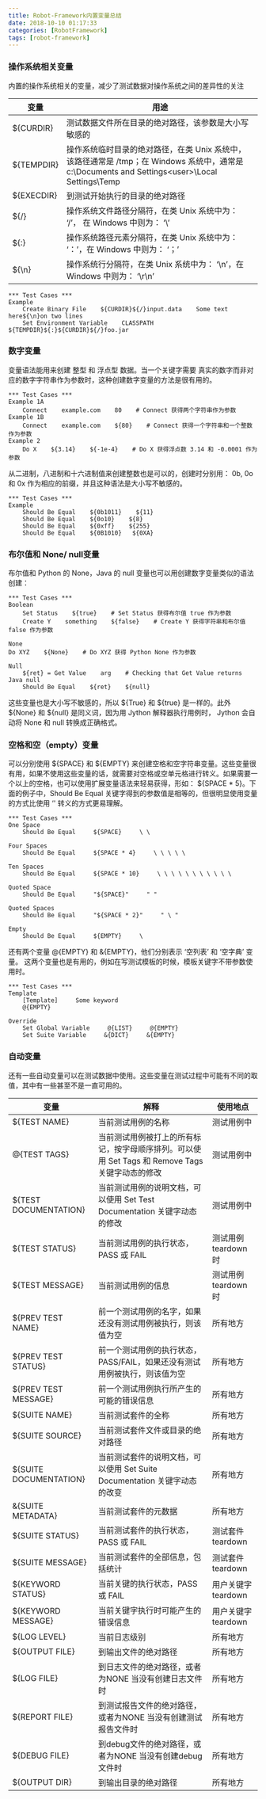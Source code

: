 ```yaml
---
title: Robot-Framework内置变量总结
date: 2018-10-10 01:17:33
categories: [RobotFramework]
tags: [robot-framework]
---
```


### 操作系统相关变量
内置的操作系统相关的变量，减少了测试数据对操作系统之间的差异性的关注

  <!--more-->

| 变量       | 用途                                                                                                                                            |
| ---------- | ----------------------------------------------------------------------------------------------------------------------------------------------- |
| ${CURDIR}  | 测试数据文件所在目录的绝对路径，该参数是大小写敏感的                                                                                            |
| ${TEMPDIR} | 操作系统临时目录的绝对路径，在类 Unix 系统中，该路径通常是 /tmp；在 Windows 系统中，通常是 c:\Documents and Settings\<user>\Local Settings\Temp |
| ${EXECDIR} | 到测试开始执行的目录的绝对路径                                                                                                                  |
| ${/}       | 操作系统文件路径分隔符，在类 Unix 系统中为： ‘/’， 在 Windows 中则为： ‘\’                                                                  |
| ${:}       | 操作系统路径元素分隔符，在类 Unix 系统中为： ‘：’，在 Windows 中则为： ‘；’                                                                 |
| ${\n}      | 操作系统行分隔符，在类 Unix 系统中为： ‘\n’，在 Windows 中则为： ‘\r\n’                                                                     |

```robot
*** Test Cases ***
Example
    Create Binary File    ${CURDIR}${/}input.data    Some text here${\n}on two lines
    Set Environment Variable    CLASSPATH    ${TEMPDIR}${:}${CURDIR}${/}foo.jar
```

### 数字变量
变量语法能用来创建 整型 和 浮点型 数据。当一个关键字需要 真实的数字而非对应的数字字符串作为参数时，这种创建数字变量的方法是很有用的。

```robot
*** Test Cases ***
Example 1A
    Connect    example.com    80    # Connect 获得两个字符串作为参数
Example 1B
    Connect    example.com    ${80}    # Connect 获得一个字符串和一个整数作为参数
Example 2
    Do X    ${3.14}    ${‐1e‐4}    # Do X 获得浮点数 3.14 和 ‐0.0001 作为参数
```

从二进制，八进制和十六进制值来创建整数也是可以的，创建时分别用： 0b, 0o 和 0x 作为相应的前缀，并且这种语法是大小写不敏感的。

```robot
*** Test Cases ***
Example
    Should Be Equal    ${0b1011}    ${11}
    Should Be Equal    ${0o10}    ${8}
    Should Be Equal    ${0xff}    ${255}
    Should Be Equal    ${0B1010}   ${0XA}
```

### 布尔值和 None/ null变量
布尔值和 Python 的 None，Java 的 null 变量也可以用创建数字变量类似的语法创建：

```robot
*** Test Cases ***
Boolean
    Set Status    ${true}    # Set Status 获得布尔值 true 作为参数
    Create Y    something    ${false}    # Create Y 获得字符串和布尔值 false 作为参数

None
Do XYZ    ${None}    # Do XYZ 获得 Python None 作为参数

Null
    ${ret} = Get Value    arg    # Checking that Get Value returns Java null
    Should Be Equal    ${ret}    ${null}
```

这些变量也是大小写不敏感的，所以 ${True} 和 ${true} 是一样的。此外 ${None} 和 ${null} 是同义词，因为用 Jython 解释器执行用例时， Jython 会自动将 None 和 null 转换成正确格式。

### 空格和空（empty）变量
可以分别使用 ${SPACE} 和 ${EMPTY} 来创建空格和空字符串变量。这些变量很有用，如果不使用这些变量的话，就需要对空格或空单元格进行转义。如果需要一个以上的空格，也可以使用扩展变量语法来轻易获得，形如： ${SPACE * 5}。下面的例子中，Should Be Equal 关键字得到的参数值是相等的，但很明显使用变量的方式比使用 ‘\' 转义的方式更易理解。

```robot
*** Test Cases ***
One Space
    Should Be Equal     ${SPACE}     \ \
 
Four Spaces
    Should Be Equal     ${SPACE * 4}     \ \ \ \ \
 
Ten Spaces
    Should Be Equal     ${SPACE * 10}     \ \ \ \ \ \ \ \ \ \ \
 
Quoted Space
    Should Be Equal     "${SPACE}"     " "
 
Quoted Spaces
    Should Be Equal     "${SPACE * 2}"     " \ "
 
Empty
    Should Be Equal     ${EMPTY}     \
```

还有两个变量 @{EMPTY} 和 &{EMPTY}，他们分别表示 ‘空列表’ 和 ‘空字典’ 变量。 这两个变量也是有用的，例如在写测试模板的时候，模板关键字不带参数使用时。

```robot
*** Test Cases ***
Template
    [Template]     Some keyword
    @{EMPTY}
 
Override
    Set Global Variable     @{LIST}     @{EMPTY}
    Set Suite Variable     &{DICT}     &{EMPTY}
```

### 自动变量
还有一些自动变量可以在测试数据中使用。这些变量在测试过程中可能有不同的取值，其中有一些甚至不是一直可用的。

| 变量                   | 解释                                                                                            | 使用地点            |
| ---------------------- | ----------------------------------------------------------------------------------------------- | ------------------- |
| ${TEST NAME}           | 当前测试用例的名称                                                                              | 测试用例中          |
| @{TEST TAGS}           | 当前测试用例被打上的所有标记，按字母顺序排列。可以使用 Set Tags 和 Remove Tags 关键字动态的修改 | 测试用例中          |
| ${TEST DOCUMENTATION}  | 当前测试用例的说明文档，可以使用 Set Test Documentation 关键字动态的修改                        | 测试用例中          |
| ${TEST STATUS}         | 当前测试用例的执行状态，PASS 或 FAIL                                                            | 测试用例 teardown时 |
| ${TEST MESSAGE}        | 当前测试用例的信息                                                                              | 测试用例 teardown时 |
| ${PREV TEST NAME}      | 前一个测试用例的名字，如果还没有测试用例被执行，则该值为空                                      | 所有地方            |
| ${PREV TEST STATUS}    | 前一个测试用例的执行状态，PASS/FAIL，如果还没有测试用例被执行，则该值为空                       | 所有地方            |
| ${PREV TEST MESSAGE}   | 前一个测试用例执行所产生的可能的错误信息                                                        | 所有地方            |
| ${SUITE NAME}          | 当前测试套件的全称                                                                              | 所有地方            |
| ${SUITE SOURCE}        | 当前测试套件文件或目录的绝对路径                                                                | 所有地方            |
| ${SUITE DOCUMENTATION} | 当前测试套件的说明文档，可以使用 Set Suite Documentation 关键字动态的改变                       | 所有地方            |
| &{SUITE METADATA}      | 当前测试套件的元数据                                                                            | 所有地方            |
| ${SUITE STATUS}        | 当前测试套件的执行状态， PASS 或 FAIL                                                           | 测试套件 teardown   |
| ${SUITE MESSAGE}       | 当前测试套件的全部信息，包括统计                                                                | 测试套件 teardown   |
| ${KEYWORD STATUS}      | 当前关键的执行状态，PASS 或 FAIL                                                                | 用户关键字 teardown |
| ${KEYWORD MESSAGE}     | 当前关键字执行时可能产生的错误信息                                                              | 用户关键字 teardown |
| ${LOG LEVEL}           | 当前日志级别                                                                                    | 所有地方            |
| ${OUTPUT FILE}         | 到输出文件的绝对路径                                                                            | 所有地方            |
| ${LOG FILE}            | 到日志文件的绝对路径，或者为NONE 当没有创建日志文件时                                           | 所有地方            |
| ${REPORT FILE}         | 到测试报告文件的绝对路径，或者为NONE 当没有创建测试报告文件时                                   | 所有地方            |
| ${DEBUG FILE}          | 到debug文件的绝对路径，或者为NONE 当没有创建debug文件时                                         | 所有地方            |
| ${OUTPUT DIR}          | 到输出目录的绝对路径                                                                            | 所有地方            |